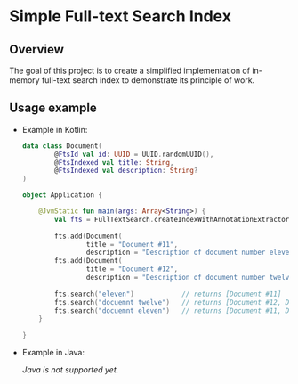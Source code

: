# Simple Full-text Search Index

## Overview

The goal of this project is to create a simplified implementation of in-memory
full-text search index to demonstrate its principle of work.

## Usage example

* Example in Kotlin:

    ```kotlin
    data class Document(
            @FtsId val id: UUID = UUID.randomUUID(),
            @FtsIndexed val title: String,
            @FtsIndexed val description: String?
    )
    
    object Application {
  
        @JvmStatic fun main(args: Array<String>) {
            val fts = FullTextSearch.createIndexWithAnnotationExtractor<UUID, Document>()
        
            fts.add(Document(
                    title = "Document #11",
                    description = "Description of document number eleven"))
            fts.add(Document(
                    title = "Document #12",
                    description = "Description of document number twelve"))
                    
            fts.search("eleven")            // returns [Document #11]
            fts.search("docuemnt twelve")   // returns [Document #12, Document #11]
            fts.search("docuemnt eleven")   // returns [Document #11, Document #12]
        }
      
    }
    ```
        
                
* Example in Java:
    
    _Java is not supported yet._